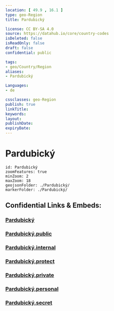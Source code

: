 ```yaml
---
location: [ 49.9 , 16.1 ] 
type: geo-Region
title: Pardubický

license: CC BY-SA 4.0
source: https://datahub.io/core/country-codes
isDeleted: false
isReadOnly: false
draft: false
confidential: public

tags:
- geo/Country/Region
aliases:
- Pardubický

Languages:
- de

cssclasses: geo-Region
publish: true
linkTitle: 
keywords: 
layout: 
publishDate: 
expiryDate: 
---
```


# Pardubický

```leaflet
id: Pardubický
zoomFeatures: true 
minZoom: 2 
maxZoom: 18
geojsonFolder: ./Pardubický/
markerFolder: ./Pardubický/
```


## Confidential Links & Embeds: 

### [Pardubický](/_Standards/Earth/Continent/Europe/Europe~Central/Czech_Republic/regions~Czech_Republic/Pardubický.md) 

### [Pardubický.public](/_public/Earth/Continent/Europe/Europe~Central/Czech_Republic/regions~Czech_Republic/Pardubický.public.md) 

### [Pardubický.internal](/_internal/Earth/Continent/Europe/Europe~Central/Czech_Republic/regions~Czech_Republic/Pardubický.internal.md) 

### [Pardubický.protect](/_protect/Earth/Continent/Europe/Europe~Central/Czech_Republic/regions~Czech_Republic/Pardubický.protect.md) 

### [Pardubický.private](/_private/Earth/Continent/Europe/Europe~Central/Czech_Republic/regions~Czech_Republic/Pardubický.private.md) 

### [Pardubický.personal](/_personal/Earth/Continent/Europe/Europe~Central/Czech_Republic/regions~Czech_Republic/Pardubický.personal.md) 

### [Pardubický.secret](/_secret/Earth/Continent/Europe/Europe~Central/Czech_Republic/regions~Czech_Republic/Pardubický.secret.md)

